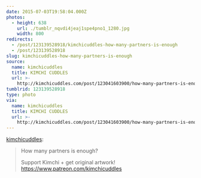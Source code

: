 ```yaml
---
date: 2015-07-03T19:58:04.000Z
photos:
  - height: 638
    url: ./tumblr_nqvdi4jeaj1spe4pno1_1280.jpg
    width: 800
redirects:
  - /post/123139528918/kimchicuddles-how-many-partners-is-enough
  - /post/123139528918
slug: kimchicuddles-how-many-partners-is-enough
source:
  name: kimchicuddles
  title: KIMCHI CUDDLES
  url: >-
    http://kimchicuddles.com/post/123041603900/how-many-partners-is-enough-support-kimchi-get
tumblrid: 123139528918
type: photo
via:
  name: kimchicuddles
  title: KIMCHI CUDDLES
  url: >-
    http://kimchicuddles.com/post/123041603900/how-many-partners-is-enough-support-kimchi-get
---
```

<p><a href="http://kimchicuddles.com/post/123041603900/how-many-partners-is-enough-support-kimchi-get" class="tumblr_blog">kimchicuddles</a>:</p>

<blockquote><p>How many partners is enough?</p><p>Support Kimchi + get original artwork!<br/><a href="https://www.patreon.com/kimchicuddles">https://www.patreon.com/kimchicuddles</a><br/></p></blockquote>
